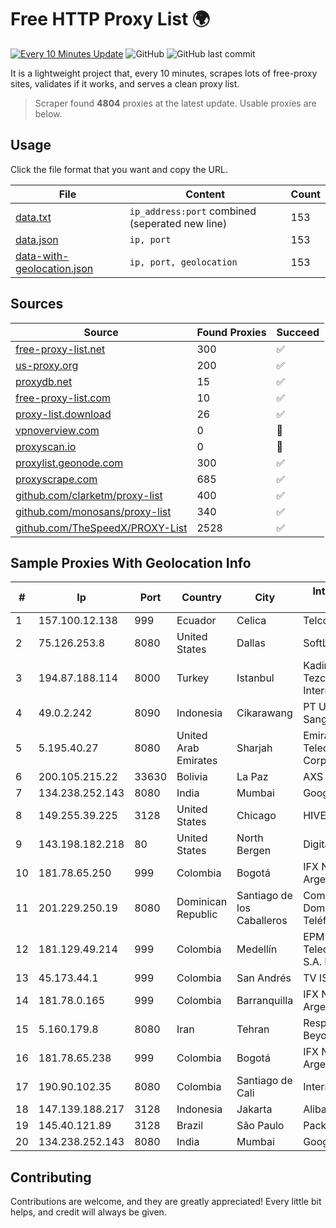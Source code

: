 
# Free HTTP Proxy List 🌍

[![Every 10 Minutes Update](https://github.com/mertguvencli/http-proxy-list/actions/workflows/main.yml/badge.svg?branch=main)](https://github.com/mertguvencli/http-proxy-list/actions/workflows/main.yml)
![GitHub](https://img.shields.io/github/license/mertguvencli/http-proxy-list)
![GitHub last commit](https://img.shields.io/github/last-commit/mertguvencli/http-proxy-list)

It is a lightweight project that, every 10 minutes, scrapes lots of free-proxy sites, validates if it works, and serves a clean proxy list.


> Scraper found **4804** proxies at the latest update. Usable proxies are below.

## Usage

Click the file format that you want and copy the URL.


|File|Content|Count|
|----|-------|-----|
|[data.txt](https://raw.githubusercontent.com/mertguvencli/http-proxy-list/main/proxy-list/data.txt)|`ip_address:port` combined (seperated new line)|153|
|[data.json](https://raw.githubusercontent.com/mertguvencli/http-proxy-list/main/proxy-list/data.json)|`ip, port`|153|
|[data-with-geolocation.json](https://raw.githubusercontent.com/mertguvencli/http-proxy-list/main/proxy-list/data-with-geolocation.json)|`ip, port, geolocation`|153|

## Sources

|Source|Found Proxies|Succeed|
|------|-------------|-------|
|[free-proxy-list.net](https://free-proxy-list.net)|300|✅|
|[us-proxy.org](https://www.us-proxy.org)|200|✅|
|[proxydb.net](http://proxydb.net)|15|✅|
|[free-proxy-list.com](https://free-proxy-list.com/?page=&port=&type%5B%5D=http&type%5B%5D=https&up_time=0&search=Search)|10|✅|
|[proxy-list.download](https://www.proxy-list.download/HTTP)|26|✅|
|[vpnoverview.com](https://vpnoverview.com/privacy/anonymous-browsing/free-proxy-servers)|0|🚫|
|[proxyscan.io](https://www.proxyscan.io)|0|🚫|
|[proxylist.geonode.com](https://proxylist.geonode.com/api/proxy-list?limit=300&page=1&sort_by=lastChecked&sort_type=desc&protocols=http,https)|300|✅|
|[proxyscrape.com](https://api.proxyscrape.com/v2/?request=displayproxies&protocol=http&timeout=10000&country=all&ssl=all&anonymity=all)|685|✅|
|[github.com/clarketm/proxy-list](https://raw.githubusercontent.com/clarketm/proxy-list/master/proxy-list-raw.txt)|400|✅|
|[github.com/monosans/proxy-list](https://raw.githubusercontent.com/monosans/proxy-list/main/proxies/http.txt)|340|✅|
|[github.com/TheSpeedX/PROXY-List](https://raw.githubusercontent.com/TheSpeedX/PROXY-List/master/http.txt)|2528|✅|


## Sample Proxies With Geolocation Info

|#|Ip|Port|Country|City|Internet Service Provider|
|-|--|----|-------|----|-------------------------|
|1|157.100.12.138|999|Ecuador|Celica|Telconet S.A|
|2|75.126.253.8|8080|United States|Dallas|SoftLayer|
|3|194.87.188.114|8000|Turkey|Istanbul|Kadir Huseyin Tezcan Nosspeed Internet Teknolojileri|
|4|49.0.2.242|8090|Indonesia|Cikarawang|PT Usaha Adi Sanggoro|
|5|5.195.40.27|8080|United Arab Emirates|Sharjah|Emirates Telecommunications Corporation|
|6|200.105.215.22|33630|Bolivia|La Paz|AXS Bolivia S. A.|
|7|134.238.252.143|8080|India|Mumbai|Google LLC|
|8|149.255.39.225|3128|United States|Chicago|HIVELOCITY, Inc.|
|9|143.198.182.218|80|United States|North Bergen|DigitalOcean, LLC|
|10|181.78.65.250|999|Colombia|Bogotá|IFX Networks Argentina S.R.L|
|11|201.229.250.19|8080|Dominican Republic|Santiago de los Caballeros|Compañía Dominicana de Teléfonos S. A.|
|12|181.129.49.214|999|Colombia|Medellín|EPM Telecomunicaciones S.A. E.S.P.|
|13|45.173.44.1|999|Colombia|San Andrés|TV ISLA LTDA|
|14|181.78.0.165|999|Colombia|Barranquilla|IFX Networks Argentina S.R.L|
|15|5.160.179.8|8080|Iran|Tehran|Respina Networks & Beyond PJSC|
|16|181.78.65.238|999|Colombia|Bogotá|IFX Networks Argentina S.R.L|
|17|190.90.102.35|8080|Colombia|Santiago de Cali|Internexa S.a. E.S.P|
|18|147.139.188.217|3128|Indonesia|Jakarta|Alibaba.com LLC|
|19|145.40.121.89|3128|Brazil|São Paulo|Packet Host, Inc.|
|20|134.238.252.143|8080|India|Mumbai|Google LLC|



## Contributing

Contributions are welcome, and they are greatly appreciated! Every
little bit helps, and credit will always be given.

